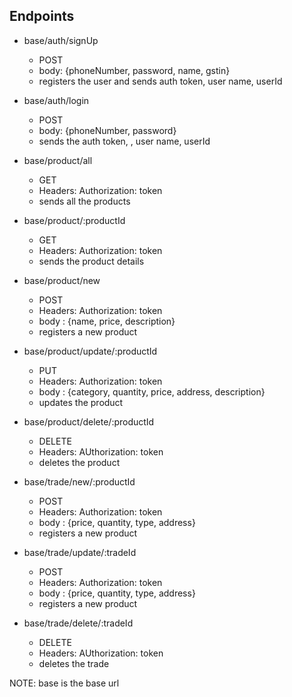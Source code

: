 ## Endpoints

-   base/auth/signUp

    -   POST
    -   body: {phoneNumber, password, name, gstin}
    -   registers the user and sends auth token, user name, userId

-   base/auth/login

    -   POST
    -   body: {phoneNumber, password}
    -   sends the auth token, , user name, userId

-   base/product/all

    -   GET
    -   Headers: Authorization: token
    -   sends all the products

-   base/product/:productId

    -   GET
    -   Headers: Authorization: token
    -   sends the product details

-   base/product/new

    -   POST
    -   Headers: Authorization: token
    -   body : {name, price, description}
    -   registers a new product

-   base/product/update/:productId

    -   PUT
    -   Headers: Authorization: token
    -   body : {category, quantity, price, address, description}
    -   updates the product

-   base/product/delete/:productId

    -   DELETE
    -   Headers: AUthorization: token
    -   deletes the product

-   base/trade/new/:productId

    -   POST
    -   Headers: Authorization: token
    -   body : {price, quantity, type, address}
    -   registers a new product

-   base/trade/update/:tradeId

    -   POST
    -   Headers: Authorization: token
    -   body : {price, quantity, type, address}
    -   registers a new product

-   base/trade/delete/:tradeId

    -   DELETE
    -   Headers: AUthorization: token
    -   deletes the trade

NOTE: base is the base url
